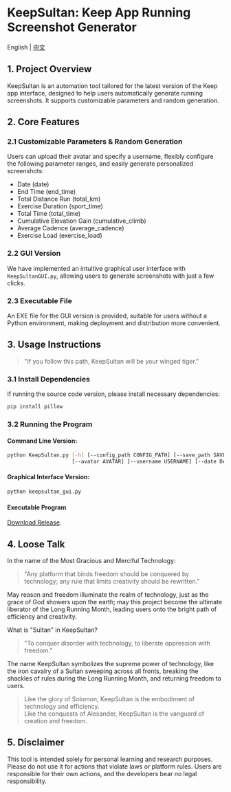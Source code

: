 # KeepSultan: Keep App Running Screenshot Generator
English | [中文](https://github.com/Carzit/KeepSultan/blob/main/README.md)

## 1. Project Overview

KeepSultan is an automation tool tailored for the latest version of the Keep app interface, designed to help users automatically generate running screenshots. It supports customizable parameters and random generation.

## 2. Core Features

### 2.1 Customizable Parameters & Random Generation
Users can upload their avatar and specify a username, flexibly configure the following parameter ranges, and easily generate personalized screenshots:
- Date (date)
- End Time (end_time)
- Total Distance Run (total_km)
- Exercise Duration (sport_time)
- Total Time (total_time)
- Cumulative Elevation Gain (cumulative_climb)
- Average Cadence (average_cadence)
- Exercise Load (exercise_load)

### 2.2 GUI Version
We have implemented an intuitive graphical user interface with `KeepSultanGUI.py`, allowing users to generate screenshots with just a few clicks.

### 2.3 Executable File
An EXE file for the GUI version is provided, suitable for users without a Python environment, making deployment and distribution more convenient.

## 3. Usage Instructions
> "If you follow this path, KeepSultan will be your winged tiger."

### 3.1 Install Dependencies
If running the source code version, please install necessary dependencies:
```bash
pip install pillow
```
### 3.2 Running the Program

#### Command Line Version:
```bash
python KeepSultan.py [-h] [--config_path CONFIG_PATH] [--save_path SAVE_PATH] 
                     [--avatar AVATAR] [--username USERNAME] [--date DATE] [--end_time END_TIME] [--total_km TOTAL_KM] [--sport_time SPORT_TIME] [--total_time TOTAL_TIME] [--cumulative_climb CUMULATIVE_CLIMB][--average_cadence AVERAGE_CADENCE] [--exercise_load EXERCISE_LOAD]
```

#### Graphical Interface Version:
```bash
python keepsultan_gui.py
```

#### Executable Program
[Download Release](https://github.com/Carzit/KeepSultan/releases/download/v0.0.1/KeepSultan.zip).

## 4. Loose Talk
In the name of the Most Gracious and Merciful Technology:
> "Any platform that binds freedom should be conquered by technology; any rule that limits creativity should be rewritten."

May reason and freedom illuminate the realm of technology, just as the grace of God showers upon the earth; may this project become the ultimate liberator of the Long Running Month, leading users onto the bright path of efficiency and creativity.

What is "Sultan" in KeepSultan?
> "To conquer disorder with technology, to liberate oppression with freedom."

The name KeepSultan symbolizes the supreme power of technology, like the iron cavalry of a Sultan sweeping across all fronts, breaking the shackles of rules during the Long Running Month, and returning freedom to users.

> Like the glory of Solomon, KeepSultan is the embodiment of technology and efficiency.  
> Like the conquests of Alexander, KeepSultan is the vanguard of creation and freedom.

## 5. Disclaimer
This tool is intended solely for personal learning and research purposes. Please do not use it for actions that violate laws or platform rules. Users are responsible for their own actions, and the developers bear no legal responsibility.